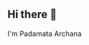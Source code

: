 ## Hi there 👋
I'm Padamata Archana
<!--
**archanapadamata0403/archanapadamata0403** is a ✨ _special_ ✨ repository because its `README.md` (this file) appears on your GitHub profile.

Here are some ideas to get you started:

- 🔭  I'm a Master's student in Computer Science at **Lamar University**, passionate about building intelligent systems and solving real-world problems with technology.I’m currently working on ...
-
- 👯 I’m looking to collaborate on:  
- Machine Learning and Computer Vision projects  
- Python-based automation or AI systems  
- Open-source contributions in object detection or deep learning

🤔 I’m looking for help with:  
- Improving model accuracy in real-time object tracking  
- Exploring efficient deployment of ML models using Docker and AWS  
- Advanced data mining techniques

💬 Ask me about:  
- YOLO and TensorFlow for object detection  
- Python projects related to face recognition  
- Cloud tools and dev workflows using AWS and Docker

📫 How to reach me:  
- 📧 Email: padamataarchana0403@gmail.com  
- 💼 [LinkedIn](www.linkedin.com/in/archana-padamata-b87013256)
- 💻 GitHub: [github.com/archanapadamata0403]

😄 Pronouns: She/Her

⚡ Fun fact: I once developed a face recognition system to help locate missing persons — combining social impact with machine learning!
